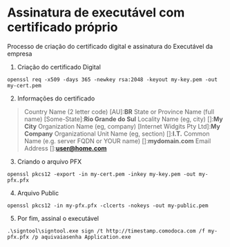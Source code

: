 # Assinatura de executável com certificado próprio
Processo de criação do certificado digital e assinatura do Executável da empresa

1.  Criação do certificado Digital

`openssl req -x509 -days 365 -newkey rsa:2048 -keyout my-key.pem -out my-cert.pem`

2.  Informações do certificado

> Country Name (2 letter code) [AU]:**BR**
> State or Province Name (full name) [Some-State]:**Rio Grande do Sul**
> Locality Name (eg, city) []:**My City**
> Organization Name (eg, company) [Internet Widgits Pty Ltd]:**My Company**
> Organizational Unit Name (eg, section) []:**I.T.**
> Common Name (e.g. server FQDN or YOUR name) []:**mydomain.com**
> Email Address []:**user@home.com**

3.  Criando o arquivo PFX

`openssl pkcs12 -export -in my-cert.pem -inkey my-key.pem -out my-pfx.pfx`

4.  Arquivo Public

`openssl pkcs12 -in my-pfx.pfx -clcerts -nokeys -out my-public.pem`

5.  Por fim, assinal o executável

`.\signtool\signtool.exe sign /t http://timestamp.comodoca.com /f my-pfx.pfx /p aquivaiasenha Application.exe`
